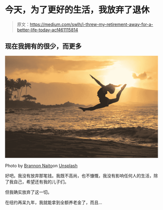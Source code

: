 # 今天，为了更好的生活，我放弃了退休

> 原文：<https://medium.com/swlh/i-threw-my-retirement-away-for-a-better-life-today-acf461115814>

## 现在我拥有的很少，而更多

![](img/94eb634dad3e0551ac7495ef88ee8986.png)

Photo by [Brannon Naito](https://unsplash.com/photos/ua9xF2hasI4?utm_source=unsplash&utm_medium=referral&utm_content=creditCopyText)on [Unsplash](https://unsplash.com/search/photos/better-life-today?utm_source=unsplash&utm_medium=referral&utm_content=creditCopyText)

好吧。我没有放弃那笔钱。我既不高尚，也不慷慨，我没有影响任何人的生活，除了我自己，希望还有我的儿子们。

但我确实放弃了这一切。

在纽约再呆九年，我就能拿到全额养老金了，而且…